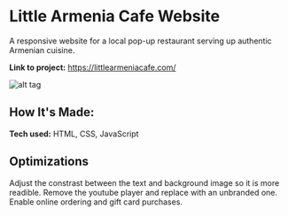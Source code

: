 # Little Armenia Cafe Website
A responsive website for a local pop-up restaurant serving up authentic Armenian cuisine. 

**Link to project:** https://littlearmeniacafe.com/

![alt tag](https://i.ibb.co/58zk0nJ/Little-Armenia-Cafe.png) 

## How It's Made:

**Tech used:** HTML, CSS, JavaScript

## Optimizations
Adjust the constrast between the text and background image so it is more readible. Remove the youtube player and replace with an unbranded one. Enable online ordering and gift card purchases.
